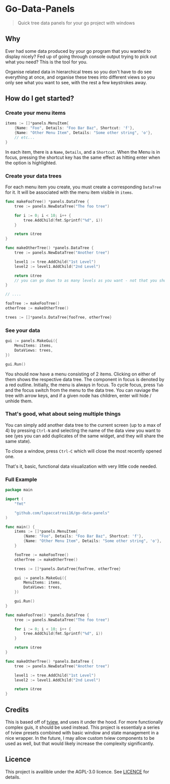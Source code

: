# Go-Data-Panels

> Quick tree data panels for your go project with windows

## Why

Ever had some data produced by your go program that you wanted to display nicely? Fed up of going through console output trying to pick out what you need? This is the tool for you.

Organise related data in hierarchical trees so you don't have to do see everything at once, and organise these trees into different views so you only see what you want to see, with the rest a few keystrokes away.

## How do I get started?

### Create your menu items

```go
items := []*panels.MenuItem{
    {Name: "Foo", Details: "Foo Bar Baz", Shortcut: 'f'},
    {Name: "Other Menu Item", Details: "Some other string", 'o'},
    // etc...
}
```

In each item, there is a `Name`, `Details`, and a `Shortcut`. When the Menu is in focus, pressing the shortcut key has the same effect as hitting enter when the option is highlighted.

### Create your data trees

For each menu item you create, you must create a corresponding `DataTree` for it. It will be associated with the menu item visible in `items`.

```go
func makeFooTree() *panels.DataTree {
    tree := panels.NewDataTree("The foo tree")

    for i := 0; i < 10; i++ {
        tree.AddChild(fmt.Sprintf("%d", i))
    }

    return &tree
}

func makeOtherTree() *panels.DataTree {
    tree := panels.NewDataTree("Another tree")

    level1 := tree.AddChild("1st Level")
    level2 := level1.AddChild("2nd Level")

    return &tree
    // you can go down to as many levels as you want - not that you should
}

// ....

fooTree := makeFooTree()
otherTree := makeOtherTree()

trees := []*panels.DataTree{fooTree, otherTree}
```

### See your data

```go
gui := panels.MakeGui({
    MenuItems: items,
    DataViews: trees,
})

gui.Run()
```

You should now have a menu consisting of 2 items. Clicking on either of them shows the respective data tree. The component in focus is denoted by a red outline. Initially, the menu is always in focus. To cycle focus, press `Tab` and the focus switch from the menu to the data tree. You can naviage the tree with arrow keys, and if a given node has children, enter will hide / unhide them.

### That's good, what about seing multiple things

You can simply add another data tree to the current screen (up to a max of 4) by pressing `Ctrl-N` and selecting the name of the data view you want to see (yes you can add duplicates of the same widget, and they will share the same state).

To close a window, press `Ctrl-C` which will close the most recently opened one.

That's it, basic, functional data visualization with very little code needed.

### Full Example

```go
package main

import (
    "fmt"

    "github.com/lspaccatrosi16/go-data-panels"
)

func main() {
    items := []*panels.MenuItem{
        {Name: "Foo", Details: "Foo Bar Baz", Shortcut: 'f'},
        {Name: "Other Menu Item", Details: "Some other string", 'o'},
    }

    fooTree := makeFooTree()
    otherTree := makeOtherTree()

    trees := []*panels.DataTree{fooTree, otherTree}

    gui := panels.MakeGui({
        MenuItems: items,
        DataViews: trees,
    })

    gui.Run()
}

func makeFooTree() *panels.DataTree {
    tree := panels.NewDataTree("The foo tree")

    for i := 0; i < 10; i++ {
        tree.AddChild(fmt.Sprintf("%d", i))
    }

    return &tree
}

func makeOtherTree() *panels.DataTree {
    tree := panels.NewDataTree("Another tree")

    level1 := tree.AddChild("1st Level")
    level2 := level1.AddChild("2nd Level")

    return &tree
}

```

## Credits

This is based off of [tview](https://github.com/rivo/tview/), and uses it under the hood. For more functionally complex guis, it should be used instead. This project is essentialy a series of tview presets combined with basic window and state management in a nice wrapper. In the future, I may allow custom tview components to be used as well, but that would likely increase the complexity significantly.

## Licence

This project is availible under the AGPL-3.0 licence. See [LICENCE](./LICENCE) for details.
